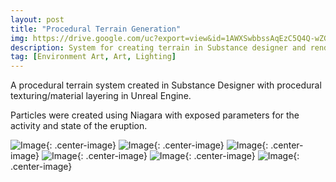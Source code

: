 ```yaml
---
layout: post
title: "Procedural Terrain Generation"
img: https://drive.google.com/uc?export=view&id=1AWXSwbbssAqEzC5Q4Q-wZG12BH36Yc44 # Add image post (optional)
description: System for creating terrain in Substance designer and rendering in realtime, allowing for realtime terrain tweaking.
tag: [Environment Art, Art, Lighting]
---
```

A procedural terrain system created in Substance Designer with procedural texturing/material layering in Unreal Engine.

Particles were created using Niagara with exposed parameters for the activity and state of the eruption.

![Image](https://drive.google.com/uc?export=view&id=1OC-MW_AIW67vJKTlVZ7wTLO5ZuBjY9LU){: .center-image}
![Image](https://drive.google.com/uc?export=view&id=1ZRipsyDtLOnsZZ5fc4qRRYVO-ZQju09b){: .center-image}
![Image](https://drive.google.com/uc?export=view&id=1TOXhirHYDmu15dPJO-sNlVhjoYanXjb3){: .center-image}
![Image](https://drive.google.com/uc?export=view&id=1eaJKvcp0eTkcvDfCpuLnfP--mjAReSNb){: .center-image}
![Image](https://drive.google.com/uc?export=view&id=1kebvNQnc_ZG883VDbcEzw00XsxZrd--C){: .center-image}
![Image](https://drive.google.com/uc?export=view&id=1KtbZZe5GvwqBD46K2p09i7qveIWc2boh){: .center-image}